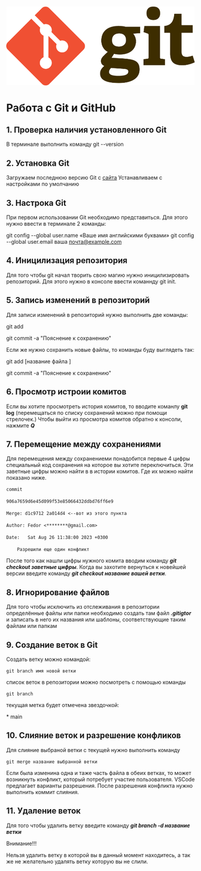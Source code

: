 ![logo](Git-Logo-2Color.png)
# Работа с Git и GitHub
## 1. Проверка наличия установленного Git
В терминале выполнить команду git --version

## 2. Установка Git
Загружаем последнюю версию Git с [сайта](https://git-scm.com/downloads)
Устанавливаем с настройками по умолчанию
## 3. Настрока Git
При первом использовании Git необходимо представиться.
Для этого нужно ввести в терминале 2 команды:

git config --global user.name «Ваше имя английскими буквами»
git config --global user.email ваша почта@example.com
## 4. Иницилизация репозитория
Для того чтобы git начал творить свою магию нужно иницилизировать репозиторий.
Для этого нужно в консоле ввести команнду git init.
## 5. Запись изменений в репозиторий
Для записи изменений в репозиторий нужно выполнить две команды:

git add

git commit -a "Пояснение к сохранению"

Если же нужно сохранить новые файлы, то команды буду выглядеть так:

git add [название файла
]

git commit -a "Пояснение к сохранению"

## 6. Просмотр истроии комитов
Если вы хотите просмотреть история комитов, то вводите команлу **git log** (перемещаться по списку сохранений можно при помощи стрелочек.) Чтобы выйти из просмотра комитов обратно к консоли, нажмите ***Q***
## 7. Перемещение между сохранениями 
Для перемещения между сохранениеми понадобится первые 4 цифры специальный код сохранения на которое вы хотите переключиться.
Эти заветные цифры можно найти в в истории комитов. Где их можно найти показано ниже.
```
commit 

906a7659d6e45d099f53e85066432ddbd76ff6e9

Merge: d1c9712 2a014d4 <--вот из этого пункта

Author: Fedor <********@gmail.com>

Date:   Sat Aug 26 11:38:00 2023 +0300

    Разрешили еще один конфликт
```
После того как нашли цифры нужного комита вводим команду ***git checkout заветные цифры***.
Когда вы захотите вернуться к новейшей версии введите команду ***git checkout название вашей ветки***.
## 8. Игнорирование файлов
Для того чтобы исключить из отслеживания в репозитории определённые файлы или папки необходимо создать там файл ***.gitigtor*** 
и записать в него их названия или шаблоны, соответствующие таким файлам или папкам

## 9. Создание веток в Git ###
Создать ветку можно командой:
```
git branch имя новой ветки
```
список веток в репозитории можно посмотреть с помощью команды 
```
git branch
```
текущая метка будет отмечена звездочкой:

\* main


## 10. Слияние веток и разрешение конфликов
Для слияние выбраной ветки с текущей нужно выполнить команду 
```
git merge название выбранной ветки
```
Если была изменина одна и таже часть файла в обеих ветках, то может возникнуть конфликт, который потребует участие пользователя.
VSCode предлагает варианты разрешения.
После разрешения конфликта нужно выполнить коммит слияния.
## 11. Удаление веток
Для того чтобы удалить ветку введите команду ***git branch -d название ветки***

Внимание!!!

Нельзя удалить ветку в которой вы в данный момент находитесь, а так же не желательно удалять ветку которую вы не слили.
